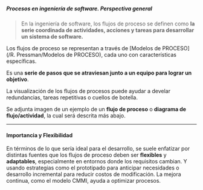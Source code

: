 ##### **Procesos en ingeniería de software.** Perspectiva general
> En la ingeniería de software, los flujos de proceso se definen como **la serie coordinada de actividades, acciones y tareas para desarrollar un sistema de software.**

Los flujos de proceso se representan a través de [Modelos de PROCESO](/R. Pressman/Modelos de PROCESO), cada uno con características específicas. 

Es una **serie de pasos que se atraviesan junto a un equipo para lograr un objetivo**.

La visualización de los flujos de procesos puede ayudar a develar redundancias, tareas repetitivas o cuellos de botella.

Se adjunta imagen de un ejemplo de un **flujo de proceso** o **diagrama de flujo/actividad**, la cual será descrita más abajo.
****
#### **Importancia y Flexibilidad**
En términos de lo que sería ideal para el desarrollo, se suele enfatizar por distintas fuentes que los flujos de proceso deben ser **flexibles** y **adaptables**, especialmente en entornos donde los requisitos cambian. Y usando estrategias como el prototipado para anticipar necesidades o desarrollo incremental para reducir costos de modificación. La mejora continua, como el modelo CMMI, ayuda a optimizar procesos. 

